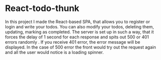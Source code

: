 # React-todo-thunk
In this project I made the React-based SPA, that allows you to register or login and write your todos. You can also modify your todos, deleting them, updating, marking as completed.
The server is set up in such a way, that it forces the delay of 1 second for each response and spits out  500 or 401 errors randomly . If you receive 401 error, the error message will be displayed.
In the case of 500 error the front would try out the request again and all the user would notice is a loading spinner.
